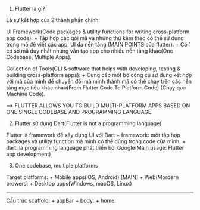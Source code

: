 1. Flutter là gì?

 Là sự kết hợp của 2 thành phần chính:

 UI Framework(Code packages & utility functions for writing cross-platform app code): 
	+ Tập hợp các gói mã và những thứ kèm theo có thể sử dụng trong mã để viết các app, UI đa nền tảng (MAIN POINTS của flutter).
	+ Có 1 cơ sở mã duy nhất nhưng vẫn tạo app cho nhiều nền tảng khác(One Codebase, Multiple Apps).

 Collection of Tools(CLI & software that helps with developing, testing & building cross-platform apps):
	+ Cung cấp một bộ công cụ sử dụng kết hợp với mã của mình để chuyển đổi mã mình thành mã có thể chạy trên các nền tảng mục tiêu khác nhau(From Flutter Code To Platform Code) (Chạy qua Machine Code).

==> FLUTTER ALLOWS YOU TO BUILD MULTI-PLATFORM APPS BASED ON ONE SINGLE CODEBASE AND PROGRAMMING LANGUAGE.

2. Flutter sử dụng Dart(Flutter is not a programming language)

 Flutter là framework để xây dựng UI với Dart
	+ framework: một tập hợp packages và utility function mà mình có thể dùng trong code của mình.
	+ dart: là programming language phát triển bởi Google(Main usage: Flutter app development)

3. One codebase, multiple platforms 

 Target platforms:
	+ Mobile apps(iOS, Android) [MAIN]
	+ Web(Mordern browers)
	+ Desktop apps(Windows, macOS, Linux)

----------------------------------------

Cấu trúc scaffold:
	+ appBar
	+ body:
	+ home:
